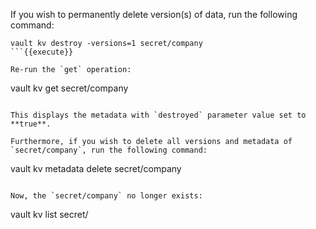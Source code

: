 If you wish to permanently delete version(s) of data, run the following command:

```
vault kv destroy -versions=1 secret/company
```{{execute}}

Re-run the `get` operation:

```
vault kv get secret/company
```{{execute}}

This displays the metadata with `destroyed` parameter value set to **true**.

Furthermore, if you wish to delete all versions and metadata of `secret/company`, run the following command:

```
vault kv metadata delete secret/company
```{{execute}}

Now, the `secret/company` no longer exists:

```
vault kv list secret/
```{{execute}}
